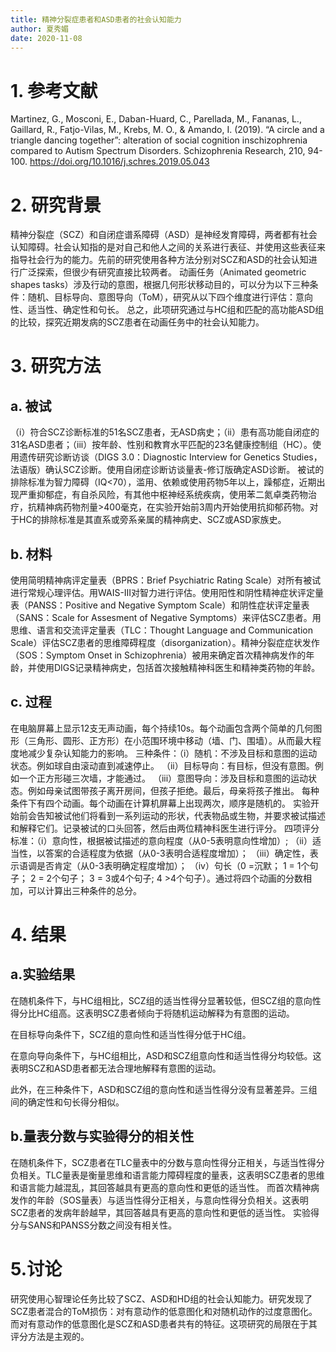 ```yaml
---
title: 精神分裂症患者和ASD患者的社会认知能力
author: 夏秀媚
date: 2020-11-08
---
```

# 1. 参考文献
Martinez, G., Mosconi, E., Daban-Huard, C., Parellada, M., Fananas, L., Gaillard, R., Fatjo-Vilas, M., Krebs, M. O., & Amando, I. (2019). “A circle and a triangle dancing together”: alteration of social cognition inschizophrenia compared to Autism Spectrum Disorders. Schizophrenia Research, 210, 94-100. https://doi.org/10.1016/j.schres.2019.05.043
# 2. 研究背景
精神分裂症（SCZ）和自闭症谱系障碍（ASD）是神经发育障碍，两者都有社会认知障碍。社会认知指的是对自己和他人之间的关系进行表征、并使用这些表征来指导社会行为的能力。先前的研究使用各种方法分别对SCZ和ASD的社会认知进行广泛探索，但很少有研究直接比较两者。
动画任务（Animated geometric shapes tasks）涉及行动的意图，根据几何形状移动目的，可以分为以下三种条件：随机、目标导向、意图导向（ToM），研究从以下四个维度进行评估：意向性、适当性、确定性和句长。
总之，此项研究通过与HC组和匹配的高功能ASD组的比较，探究近期发病的SCZ患者在动画任务中的社会认知能力。
# 3. 研究方法
## a. 被试
（i）符合SCZ诊断标准的51名SCZ患者，无ASD病史；（ii）患有高功能自闭症的31名ASD患者；（iii）按年龄、性别和教育水平匹配的23名健康控制组（HC）。使用遗传研究诊断访谈（DIGS 3.0：Diagnostic Interview for Genetics Studies，法语版）确认SCZ诊断。使用自闭症诊断访谈量表-修订版确定ASD诊断。
被试的排除标准为智力障碍（IQ<70），滥用、依赖或使用药物5年以上，躁郁症，近期出现严重抑郁症，有自杀风险，有其他中枢神经系统疾病，使用苯二氮卓类药物治疗，抗精神病药物剂量>400毫克，在实验开始前3周内开始使用抗抑郁药物。对于HC的排除标准是其直系或旁系亲属的精神病史、SCZ或ASD家族史。
## b. 材料
使用简明精神病评定量表（BPRS：Brief Psychiatric Rating Scale）对所有被试进行常规心理评估。用WAIS-III对智力进行评估。使用阳性和阴性精神症状评定量表（PANSS：Positive and Negative Symptom Scale）和阴性症状评定量表（SANS：Scale for Assesment of Negative Symptoms）来评估SCZ患者。用思维、语言和交流评定量表（TLC：Thought Language and Communication Scale）评估SCZ患者的思维障碍程度（disorganization）。精神分裂症症状发作（SOS：Symptom Onset in Schizophrenia）被用来确定首次精神病发作的年龄，并使用DIGS记录精神病史，包括首次接触精神科医生和精神类药物的年龄。
## c. 过程
在电脑屏幕上显示12支无声动画，每个持续10s。每个动画包含两个简单的几何图形（三角形、圆形、正方形）在小范围环境中移动（墙、门、围墙）。从而最大程度地减少复杂认知能力的影响。
三种条件：（i）随机：不涉及目标和意图的运动状态。例如球自由滚动直到减速停止。
（ii）目标导向：有目标，但没有意图。例如一个正方形碰三次墙，才能通过。
（iii）意图导向：涉及目标和意图的运动状态。例如母亲试图带孩子离开房间，但孩子拒绝。最后，母亲将孩子推出。
每种条件下有四个动画。每个动画在计算机屏幕上出现两次，顺序是随机的。
实验开始前会告知被试他们将看到一系列运动的形状，代表物品或生物，并要求被试描述和解释它们。记录被试的口头回答，然后由两位精神科医生进行评分。
四项评分标准：（i）意向性，根据被试描述的意向程度（从0-5表明意向性增加）; （ii）适当性，以答案的合适程度为依据（从0-3表明合适程度增加）； （iii）确定性，表示语调是否肯定（从0-3表明确定程度增加）； 
（iv）句长（0 =沉默； 1 = 1个句子； 2 = 2个句子； 3 = 3或4个句子; 4 >4个句子）。通过将四个动画的分数相加，可以计算出三种条件的总分。

# 4. 结果
## a.实验结果
在随机条件下，与HC组相比，SCZ组的适当性得分显著较低，但SCZ组的意向性得分比HC组高。这表明SCZ患者倾向于将随机运动解释为有意图的运动。

在目标导向条件下，SCZ组的意向性和适当性得分低于HC组。

在意向导向条件下，与HC组相比，ASD和SCZ组意向性和适当性得分均较低。这表明SCZ和ASD患者都无法合理地解释有意图的运动。

此外，在三种条件下，ASD和SCZ组的意向性和适当性得分没有显著差异。三组间的确定性和句长得分相似。

## b.量表分数与实验得分的相关性
在随机条件下，SCZ患者在TLC量表中的分数与意向性得分正相关，与适当性得分负相关。TLC量表是衡量思维和语言能力障碍程度的量表，这表明SCZ患者的思维和语言能力越混乱，其回答越具有更高的意向性和更低的适当性。
而首次精神病发作的年龄（SOS量表）与适当性得分正相关，与意向性得分负相关。这表明SCZ患者的发病年龄越早，其回答越具有更高的意向性和更低的适当性。
实验得分与SANS和PANSS分数之间没有相关性。

# 5.讨论
研究使用心智理论任务比较了SCZ、ASD和HD组的社会认知能力。研究发现了SCZ患者混合的ToM损伤：对有意动作的低意图化和对随机动作的过度意图化。而对有意动作的低意图化是SCZ和ASD患者共有的特征。这项研究的局限在于其评分方法是主观的。












